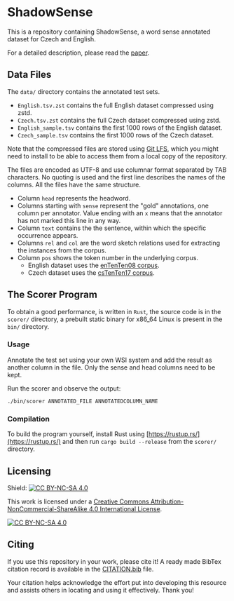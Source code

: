 # ShadowSense

This is a repository containing ShadowSense, a word sense annotated dataset for Czech and English.

For a detailed description, please read the [paper](https://aclanthology.org/2024.lrec-main.1286.pdf).

## Data Files

The `data/` directory contains the annotated test sets.

 - `English.tsv.zst` contains the full English dataset compressed using zstd.
 - `Czech.tsv.zst` contains the full Czech dataset compressed using zstd.
 - `English_sample.tsv` contains the first 1000 rows of the English dataset.
 - `Czech_sample.tsv` contains the first 1000 rows of the Czech dataset.

Note that the compressed files are stored using [Git LFS](https://git-lfs.com/), which you might need to install to be able to access them from a local copy of the repository.

The files are encoded as UTF-8 and use columnar format separated by TAB characters. No quoting is used and the first line describes the names of the columns. All the files have the same structure.

 - Column `head` represents the headword.
 - Columns starting with `sense` represent the "gold" annotations, one column per annotator. Value ending with an `x` means that the annotator has not marked this line in any way.
 - Column `text` contains the the sentence, within which the specific occurrence appears.
 - Columns `rel` and `col` are the word sketch relations used for extracting the instances from the corpus.
 - Column `pos` shows the token number in the underlying corpus.
   - English dataset uses the [enTenTen08 corpus](http://hdl.handle.net/11858/00-097C-0000-0001-CCDF-8).
   - Czech dataset uses the [csTenTen17 corpus](http://hdl.handle.net/11234/1-4835).
  
## The Scorer Program
To obtain a good performance, is written in `Rust`, the source code is in the `scorer/` directory, a prebuilt static binary for x86_64 Linux is present in the `bin/` directory.

### Usage
Annotate the test set using your own WSI system and add the result as another column in the file. Only the sense and head columns need to be kept.

Run the scorer and observe the output:

    ./bin/scorer ANNOTATED_FILE ANNOTATEDCOLUMN_NAME

### Compilation
To build the program yourself, install Rust using [https://rustup.rs/](https://rustup.rs/) and then run `cargo build --release` from the `scorer/` directory.

## Licensing

Shield: [![CC BY-NC-SA 4.0][cc-by-nc-sa-shield]][cc-by-nc-sa]

This work is licensed under a [Creative Commons Attribution-NonCommercial-ShareAlike 4.0 International License][cc-by-nc-sa].

[![CC BY-NC-SA 4.0][cc-by-nc-sa-image]][cc-by-nc-sa]

[cc-by-nc-sa]: http://creativecommons.org/licenses/by-nc-sa/4.0/
[cc-by-nc-sa-image]: https://licensebuttons.net/l/by-nc-sa/4.0/88x31.png
[cc-by-nc-sa-shield]: https://img.shields.io/badge/License-CC%20BY--NC--SA%204.0-lightgrey.svg

## Citing

If you use this repository in your work, please cite it! A ready made BibTex citation record is available in the [CITATION.bib](./CITATION.bib) file.

Your citation helps acknowledge the effort put into developing this resource and assists others in locating and using it effectively. Thank you!
